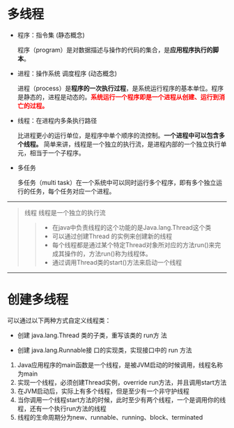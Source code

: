 # 多线程

- 程序：指令集 (静态概念)

    程序（program）是对数据描述与操作的代码的集合，是**应用程序执行的脚本**。

- 进程：操作系统 调度程序 (动态概念)

    进程（process）是**程序的一次执行过程**，是系统运行程序的基本单位。程序是静态的，进程是动态的。<b style="color:red;">系统运行一个程序即是一个进程从创建、运行到消亡的过程。</b>


- 线程：在进程内多条执行路径

    比进程更小的运行单位，是程序中单个顺序的流控制。**一个进程中可以包含多个线程。**
    简单来讲，线程是一个独立的执行流，是进程内部的一个独立执行单元，相当于一个子程序。



- 多任务

    多任务（multi task）在一个系统中可以同时运行多个程序，即有多个独立运行的任务，每个任务对应一个进程。
    
--------------------------------------------------------------
> 线程 线程是一个独立的执行流
>> - 在java中负责线程的这个功能的是Java.lang.Thread这个类
>> - 可以通过创建Thread 的实例来创建新的线程
>> - 每个线程都是通过某个特定Thread对象所对应的方法run()来完成其操作的，方法run()称为线程体。
>> - 通过调用Thread类的start()方法来启动一个线程

----------------------------------------------------

创建多线程
=====================

可以通过以下两种方式自定义线程类：

 - 创建 java.lang.Thread 类的子类，重写该类的 run方 法
 
 - 创建 java.lang.Runnable接 口的实现类，实现接口中的 run 方法

1) Java应用程序的main函数是一个线程，是被JVM启动的时候调用，线程名称为main
2) 实现一个线程，必须创建Thread实例，override run方法，并且调用start方法
3) 在JVM启动后，实际上有多个线程，但是至少有一个非守护线程
4) 当你调用一个线程start方法的时候，此时至少有两个线程，一个是调用你的线程，还有一个执行run方法的线程
5) 线程的生命周期分为new、runnable、running、block、terminated


